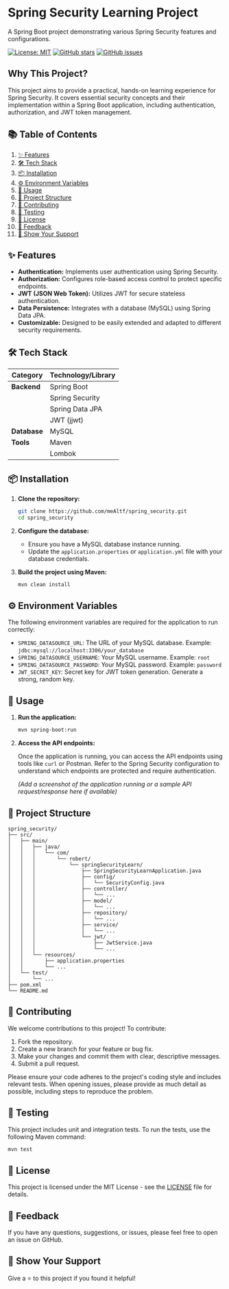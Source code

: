 # Spring Security Learning Project

A Spring Boot project demonstrating various Spring Security features and configurations.

[![License: MIT](https://img.shields.io/badge/License-MIT-yellow.svg)](https://opensource.org/licenses/MIT)
[![GitHub stars](https://img.shields.io/github/stars/meAltf/spring_security)](https://github.com/meAltf/spring_security/stargazers)
[![GitHub issues](https://img.shields.io/github/issues/meAltf/spring_security)](https://github.com/meAltf/spring_security/issues)

## Why This Project?

This project aims to provide a practical, hands-on learning experience for Spring Security. It covers essential security concepts and their implementation within a Spring Boot application, including authentication, authorization, and JWT token management.

## 📚 Table of Contents

1.  [✨ Features](#-features)
2.  [🛠️ Tech Stack](#️-tech-stack)
3.  [📦 Installation](#-installation)
4.  [⚙️ Environment Variables](#️-environment-variables)
5.  [🚀 Usage](#-usage)
6.  [📁 Project Structure](#-project-structure)
7.  [🤝 Contributing](#-contributing)
8.  [🧪 Testing](#-testing)
9.  [📄 License](#-license)
10. [💬 Feedback](#-feedback)
11. [🌟 Show Your Support](#-show-your-support)

## ✨ Features

*   **Authentication:** Implements user authentication using Spring Security.
*   **Authorization:** Configures role-based access control to protect specific endpoints.
*   **JWT (JSON Web Token):** Utilizes JWT for secure stateless authentication.
*   **Data Persistence:** Integrates with a database (MySQL) using Spring Data JPA.
*   **Customizable:** Designed to be easily extended and adapted to different security requirements.

## 🛠️ Tech Stack

| Category  | Technology/Library |
| --------- | ------------------ |
| **Backend** | Spring Boot        |
|           | Spring Security      |
|           | Spring Data JPA      |
|           | JWT (jjwt)           |
| **Database**| MySQL              |
| **Tools**   | Maven              |
|           | Lombok             |

## 📦 Installation

1.  **Clone the repository:**

    ```bash
    git clone https://github.com/meAltf/spring_security.git
    cd spring_security
    ```

2.  **Configure the database:**

    *   Ensure you have a MySQL database instance running.
    *   Update the `application.properties` or `application.yml` file with your database credentials.

3.  **Build the project using Maven:**

    ```bash
    mvn clean install
    ```

## ⚙️ Environment Variables

The following environment variables are required for the application to run correctly:

*   `SPRING_DATASOURCE_URL`: The URL of your MySQL database. Example: `jdbc:mysql://localhost:3306/your_database`
*   `SPRING_DATASOURCE_USERNAME`: Your MySQL username. Example: `root`
*   `SPRING_DATASOURCE_PASSWORD`: Your MySQL password. Example: `password`
*   `JWT_SECRET_KEY`: Secret key for JWT token generation.  Generate a strong, random key.

## 🚀 Usage

1.  **Run the application:**

    ```bash
    mvn spring-boot:run
    ```

2.  **Access the API endpoints:**

    Once the application is running, you can access the API endpoints using tools like `curl` or Postman.  Refer to the Spring Security configuration to understand which endpoints are protected and require authentication.

    *(Add a screenshot of the application running or a sample API request/response here if available)*

## 📁 Project Structure

```
spring_security/
├── src/
│   ├── main/
│   │   ├── java/
│   │   │   └── com/
│   │   │       └── robert/
│   │   │           └── springSecurityLearn/
│   │   │               ├── SpringSecurityLearnApplication.java
│   │   │               ├── config/
│   │   │               │   └── SecurityConfig.java
│   │   │               ├── controller/
│   │   │               │   └── ...
│   │   │               ├── model/
│   │   │               │   └── ...
│   │   │               ├── repository/
│   │   │               │   └── ...
│   │   │               ├── service/
│   │   │               │   └── ...
│   │   │               └── jwt/
│   │   │                   ├── JwtService.java
│   │   │                   └── ...
│   │   └── resources/
│   │       ├── application.properties
│   │       └── ...
│   └── test/
│       └── ...
├── pom.xml
└── README.md
```

## 🤝 Contributing

We welcome contributions to this project! To contribute:

1.  Fork the repository.
2.  Create a new branch for your feature or bug fix.
3.  Make your changes and commit them with clear, descriptive messages.
4.  Submit a pull request.

Please ensure your code adheres to the project's coding style and includes relevant tests.  When opening issues, please provide as much detail as possible, including steps to reproduce the problem.

## 🧪 Testing

This project includes unit and integration tests. To run the tests, use the following Maven command:

```bash
mvn test
```

## 📄 License

This project is licensed under the MIT License - see the [LICENSE](LICENSE) file for details.

## 💬 Feedback

If you have any questions, suggestions, or issues, please feel free to open an issue on GitHub.

## 🌟 Show Your Support

Give a ⭐️ to this project if you found it helpful!

